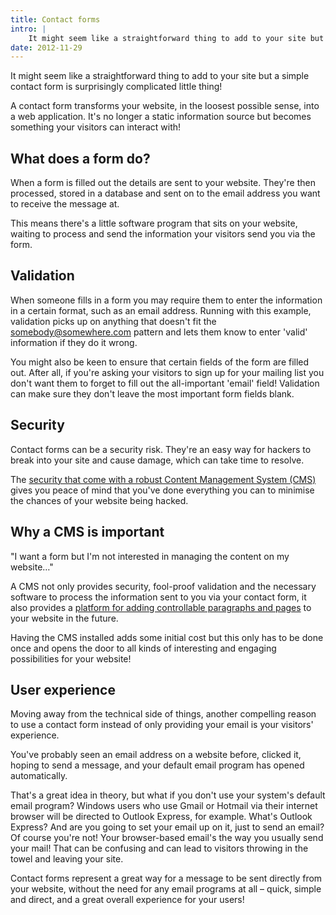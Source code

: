 ```yaml
---
title: Contact forms
intro: |
    It might seem like a straightforward thing to add to your site but a simple contact form is surprisingly complicated little thing!
date: 2012-11-29
---
```


It might seem like a straightforward thing to add to your site but a simple contact form is surprisingly complicated little thing!

A contact form transforms your website, in the loosest possible sense, into a web application. It's no longer a static information source but becomes something your visitors can interact with!


## What does a form do?

When a form is filled out the details are sent to your website. They're then processed, stored in a database and sent on to the email address you want to receive the message at.

This means there's a little software program that sits on your website, waiting to process and send the information your visitors send you via the form.


## Validation

When someone fills in a form you may require them to enter the information in a certain format, such as an email address. Running with this example, validation picks up on anything that doesn't fit the somebody@somewhere.com pattern and lets them know to enter 'valid' information if they do it wrong.

You might also be keen to ensure that certain fields of the form are filled out. After all, if you're asking your visitors to sign up for your mailing list you don't want them to forget to fill out the all-important 'email' field! Validation can make sure they don't leave the most important form fields blank.


## Security

Contact forms can be a security risk. They're an easy way for hackers to break into your site and cause damage, which can take time to resolve.

The [security that come with a robust Content Management System (CMS)](http://tempertemper.net/blog/cms-updates) gives you peace of mind that you've done everything you can to minimise the chances of your website being hacked.


## Why a CMS is important

"I want a form but I'm not interested in managing the content on my website…"

A CMS not only provides security, fool-proof validation and the necessary software to process the information sent to you via your contact form, it also provides a [platform for adding controllable paragraphs and pages](http://tempertemper.net/blog/do-i-need-a-cms) to your website in the future.

Having the CMS installed adds some initial cost but this only has to be done once and opens the door to all kinds of interesting and engaging possibilities for your website!


## User experience

Moving away from the technical side of things, another compelling reason to use a contact form instead of only providing your email is your visitors' experience.

You've probably seen an email address on a website before, clicked it, hoping to send a message, and your default email program has opened automatically.

That's a great idea in theory, but what if you don't use your system's default email program? Windows users who use Gmail or Hotmail via their internet browser will be directed to Outlook Express, for example. What's Outlook Express? And are you going to set your email up on it, just to send an email? Of course you're not! Your browser-based email's the way you usually send your mail! That can be confusing and can lead to visitors throwing in the towel and leaving your site.

Contact forms represent a great way for a message to be sent directly from your website, without the need for any email programs at all – quick, simple and direct, and a great overall experience for your users!
